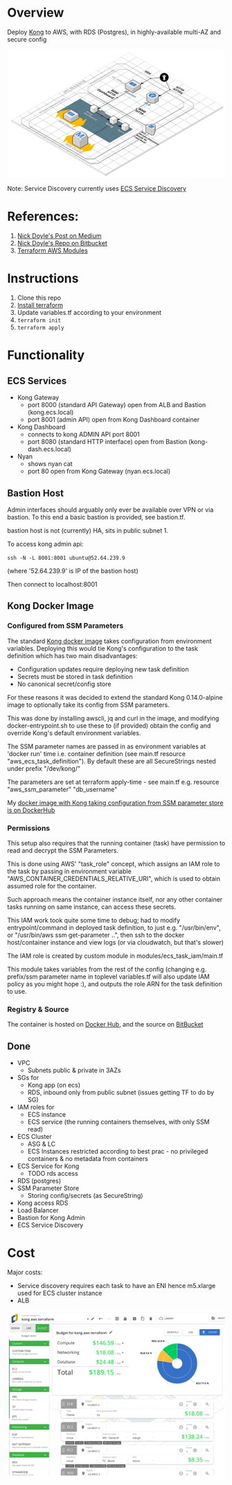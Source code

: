 # Overview

Deploy [Kong](https://konghq.com/kong-community-edition/) to AWS, with RDS (Postgres), in highly-available multi-AZ and secure config

![Architecture](doc/img/architecture.png)

Note: Service Discovery currently uses [ECS Service Discovery](https://docs.aws.amazon.com/AmazonECS/latest/developerguide/service-discovery.html)

# References:
1. [Nick Doyle's Post on Medium](https://medium.com/@nick.p.doyle/deploying-kong-to-aws-elastic-container-service-with-terraform-9de83d7e21)
2. [Nick Doyle's Repo on Bitbucket](https://bitbucket.org/nick_doyle/kong_aws_terraform/src/master/)
3. [Terraform AWS Modules](https://github.com/terraform-aws-modules)


# Instructions

1. Clone this repo
2. [Install terraform](https://www.terraform.io/intro/getting-started/install.html)
3. Update variables.tf according to your environment
4. `terraform init`
5. `terraform apply`

# Functionality

## ECS Services

- Kong Gateway
    - port 8000 (standard API Gateway) open from ALB and Bastion (kong.ecs.local)
    - port 8001 (admin API) open from Kong Dashboard container
- Kong Dashboard
    - connects to kong ADMIN API port 8001
    - port 8080 (standard HTTP interface) open from Bastion (kong-dash.ecs.local)
- Nyan
    - shows nyan cat
    - port 80 open from Kong Gateway (nyan.ecs.local)

## Bastion Host

Admin interfaces should arguably only ever be available over VPN or via bastion. To this end a basic bastion is provided, see bastion.tf.

bastion host is not (currently) HA, sits in public subnet 1.

To access kong admin api:

`ssh -N -L 8001:8001 ubuntu@52.64.239.9`

(where '52.64.239.9' is IP of the bastion host)

Then connect to localhost:8001

## Kong Docker Image

### Configured from SSM Parameters

The standard [Kong docker image](https://hub.docker.com/_/kong/) takes configuration from environment variables. Deploying this would tie Kong's configuration to the task definition which has two main disadvantages:

- Configuration updates require deploying new task definition
- Secrets must be stored in task definition
- No canonical secret/config store

For these reasons it was decided to extend the standard Kong 0.14.0-alpine image to optionally take its config from SSM parameters.

This was done by installing awscli, jq and curl in the image, and modifying docker-entrypoint.sh to use these to (if provided) obtain the config and override Kong's default environment variables.

The SSM parameter names are passed in as environment variables at 'docker run' time i.e. container definition (see main.tf resource "aws_ecs_task_definition"). By default these are all SecureStrings nested under prefix "/dev/kong/"

The parameters are set at terraform apply-time - see main.tf e.g. resource "aws_ssm_parameter" "db_username"

My [docker image with Kong taking configuration from SSM parameter store is on DockerHub](https://hub.docker.com/r/rdkls/kong_ssm)

### Permissions

This setup also requires that the running container (task) have permission to read and decrypt the SSM Parameters.

This is done using AWS' "task_role" concept, which assigns an IAM role to the task by passing in environment variable "AWS_CONTAINER_CREDENTIALS_RELATIVE_URI", which is used to obtain assumed role for the container.

Such approach means the container instance itself, nor any other container tasks running on same instance, can access these secrets.

This IAM work took quite some time to debug; had to modify entrypoint/command in deployed task definition, to just e.g. "/usr/bin/env", or "/usr/bin/aws ssm get-parameter ..", then ssh to the docker host/container instance and view logs (or via cloudwatch, but that's slower)

The IAM role is created by custom module in modules/ecs_task_iam/main.tf

This module takes variables from the rest of the config (changing e.g. prefix/ssm parameter name in toplevel variables.tf will also update IAM policy as you might hope :), and outputs the role ARN for the task definition to use.

### Registry & Source

The container is hosted on [Docker Hub](https://hub.docker.com/r/rdkls/kong_ssm/), and the source on [BitBucket](https://bitbucket.org/nick_doyle/docker_kong_ssm/)

## Done

- VPC
    - Subnets public & private in 3AZs
- SGs for
    - Kong app (on ecs)
    - RDS, inbound only from public subnet (issues getting TF to do by SG)
- IAM roles for
    - ECS instance
    - ECS service (the running containers themselves, with only SSM read)
- ECS Cluster
    - ASG & LC
    - ECS Instances restricted according to best prac - no privileged containers & no metadata from containers
- ECS Service for Kong
    - TODO rds access
- RDS (postgres)
- SSM Parameter Store
    - Storing config/secrets (as SecureString)
- Kong access RDS
- Load Balancer
- Bastion for Kong Admin
- ECS Service Discovery

# Cost

Major costs:

- Service discovery requires each task to have an ENI hence m5.xlarge used for ECS cluster instance
- ALB

![Budget](doc/img/budget.png)

